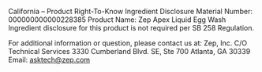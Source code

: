  
 
 
California – Product Right-To-Know Ingredient Disclosure 
Material Number: 000000000000228385 
Product Name: Zep Apex Liquid Egg Wash 
Ingredient disclosure for this product is not required per SB 258 Regulation. 
 
For additional information or question, please contact us at: 
Zep, Inc. 
C/O Technical Services 
3330 Cumberland Blvd. SE, Ste 700 
Atlanta, GA 30339 
Email: asktech@zep.com 
 
 
 
 
